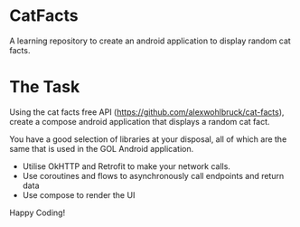 # CatFacts
A learning repository to create an android application to display random cat facts.

# The Task
Using the cat facts free API (https://github.com/alexwohlbruck/cat-facts), create a compose android 
application that displays a random cat fact.

You have a good selection of libraries at your disposal, all of which are the same that is used in the GOL Android application.

- Utilise OkHTTP and Retrofit to make your network calls.
- Use coroutines and flows to asynchronously call endpoints and return data
- Use compose to render the UI

Happy Coding!
